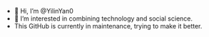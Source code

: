 - 👋 Hi, I’m @YilinYan0
- 👀 I’m interested in combining technology and social science.
- This GitHub is currently in maintenance, trying to make it better.

<!---
YilinYan0/YilinYan0 is a ✨ special ✨ repository because its `README.md` (this file) appears on your GitHub profile.
You can click the Preview link to take a look at your changes.
--->
